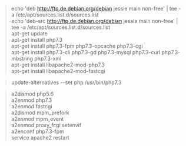 >echo 'deb http://ftp.de.debian.org/debian jessie main non-free' | tee -a /etc/apt/sources.list.d/sources.list<br>
>echo 'deb-src http://ftp.de.debian.org/debian jessie main non-free' | tee -a /etc/apt/sources.list.d/sources.list<br>
>apt-get update<br>
>apt-get install php7.3<br>
>apt-get install php7.3-fpm php7.3-opcache php7.3-cgi<br>
>apt-get install php7.3-cli php7.3-gd php7.3-mysql php7.3-curl php7.3-mbstring php7.3-xml<br>
>apt-get install libapache2-mod-php7.3<br>
>apt-get install libapache2-mod-fastcgi<br>

>update-alternatives --set php /usr/bin/php7.3<br>

>a2dismod php5.6<br>
>a2enmod php7.3<br>
>a2enmod fastcgi<br>
>a2dismod mpm_prefork<br>
>a2enmod  mpm_event<br>
>a2enmod  proxy_fcgi setenvif<br>
>a2enconf php7.3-fpm<br>
>service apache2 restart<br>
